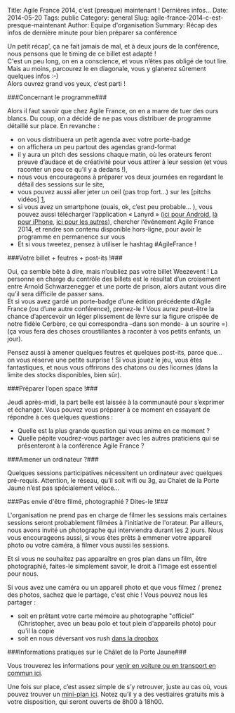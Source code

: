 Title: Agile France 2014, c'est (presque) maintenant ! Dernières infos...
Date: 2014-05-20
Tags: public
Category: general
Slug: agile-france-2014-c-est-presque-maintenant
Author: Equipe d'organisation
Summary: Récap des infos de dernière minute pour bien préparer sa conférence

Un petit récap’, ça ne fait jamais de mal, et à deux jours de la conférence, nous pensons que le timing de ce billet est adapté !  
C'est un peu long, on en a conscience, et vous n’êtes pas obligé de tout lire. Mais au moins, parcourez le en diagonale, vous y glanerez sûrement quelques infos :-)  
Alors ouvrez grand vos yeux, c’est parti !

###Concernant le programme###


Alors il faut savoir que chez Agile France, on en a marre de tuer des ours blancs.
Du coup, on a décidé de ne pas vous distribuer de programme détaillé sur place.
En revanche :
- on vous distribuera un petit agenda avec votre porte-badge  
- on affichera un peu partout des agendas grand-format  
- il y aura un pitch des sessions chaque matin, où les orateurs feront preuve d’audace et de créativité  pour vous attirer à leur session (et vous raconter un peu ce qu’il y a dedans !),  
- nous vous encourageons à préparer vos deux journées en regardant le détail des sessions sur le site,  
- vous pouvez aussi aller jeter un oeil (pas trop fort...) sur les [pitchs vidéos] [1],  
- si vous avez un smartphone (ouais, ok, c’est peu probable…  ), vous pouvez aussi télécharger l’application « Lanyrd » ([ici pour Android][2], [là pour iPhone][3], [ici pour les autres][4]), chercher l’événement Agile France 2014, et rendre son contenu disponible hors-ligne, pour avoir le programme en permanence sur vous  
- Et si vous tweetez, pensez à utiliser le hashtag #AgileFrance !   


###Votre billet + feutres + post-its !###


Oui, ça semble bête à dire, mais n’oubliez pas votre billet Weezevent !
La personne en charge du contrôle des billets est le résultat d’un croisement entre Arnold Schwarzenegger et une porte de prison, alors autant vous dire qu’il sera difficile de passer sans.  
Et si vous avez gardé un porte-badge d’une édition précédente d’Agile France (ou d’une autre conférence), prenez-le ! Vous aurez peut-être la chance d’apercevoir un léger plissement de lèvre sur la figure crispée de notre fidèle Cerbère, ce qui correspondra –dans son monde- à un sourire =) (ça vous fera des choses croustillantes à raconter à vos petits enfants, un jour).
  
Pensez aussi à amener quelques feutres et quelques post-its, parce que... on vous réserve une petite surprise ! 
Si vous jouez le jeu, vous êtes fantastiques, et nous vous offrirons des chatons ou des licornes (dans la limite des stocks disponibles, bien sûr).

###Préparer l’open space !###

 
Jeudi après-midi, la part belle est laissée à la communauté pour s’exprimer et échanger.
Vous pouvez vous préparer à ce moment en essayant de répondre à ces quelques questions :
- Quelle est la plus grande question qui vous anime en ce moment ?  
- Quelle pépite voudrez-vous partager avec les autres praticiens qui se présenteront à la conférence Agile France ?  


###Amener un ordinateur ?###

Quelques sessions participatives nécessitent un ordinateur avec quelques pré-requis.
Attention, le réseau, qu’il soit wifi ou 3g, au Chalet de la Porte Jaune n’est pas spécialement véloce...


###Pas envie d'être filmé, photographié ? Dites-le !###

L'organisation ne prend pas en charge de filmer les sessions mais certaines sessions seront probablement filmées à l'initiative de l'orateur. Par ailleurs, nous avons invité un photographe qui interviendra durant les 2 jours.
Nous vous encourageons aussi, si vous êtes prêts à emmener votre appareil photo ou votre caméra, à filmer vous aussi les sessions.

Et si vous ne souhaitez pas apparaître en gros plan dans un film, être photographié, faites-le simplement savoir, le droit à l'image est essentiel pour nous.

Si vous avez une caméra ou un appareil photo et que vous filmez / prenez des photos, sachez que le partage, c'est chic ! Vous pouvez nous les partager :
- soit en prêtant votre carte mémoire au photographe "officiel" (Christopher, avec un beau polo et tout plein d'appareils photo) pour qu'il la copie  
- soit en nous déversant vos rush [dans la dropbox][5]  

###Informations pratiques sur le Châlet de la Porte Jaune###


Vous trouverez les informations pour [venir en voiture ou en transport en commun ici][6].  

Une fois sur place, c’est assez simple de s’y retrouver, juste au cas où, vous pouvez trouver un [mini-plan ici][7].
Notez qu’il y a des vestiaires gratuits mis à votre disposition, qui seront ouverts de 8h00 à 18h00.

[1]:https://www.youtube.com/playlist?list=PL8j4HMpu-V75BnDaHOW5ecEcoRU7Mz0Kq
[2]:https://play.google.com/store/apps/details?id=com.lanyrd.lanyrd
[3]:https://itunes.apple.com/fr/app/lanyrd/id467652813?mt=8
[4]:https://m.lanyrd.com/
[5]:https://www.dropbox.com/sh/do16krvl4meywmo/AAAYD72EudsnMoPHIjOYDbJQa
[6]:http://2014.conference-agile.fr/acces.html
[7]:http://2014.conference-agile.fr/static/programme/plan.svg







